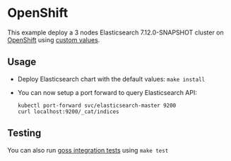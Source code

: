 # OpenShift

This example deploy a 3 nodes Elasticsearch 7.12.0-SNAPSHOT cluster on [OpenShift][]
using [custom values][].

## Usage

* Deploy Elasticsearch chart with the default values: `make install`

* You can now setup a port forward to query Elasticsearch API:

  ```
  kubectl port-forward svc/elasticsearch-master 9200
  curl localhost:9200/_cat/indices
  ```

## Testing

You can also run [goss integration tests][] using `make test`


[custom values]: https://github.com/elastic/helm-charts/tree/7.x/elasticsearch/examples/openshift/values.yaml
[goss integration tests]: https://github.com/elastic/helm-charts/tree/7.x/elasticsearch/examples/openshift/test/goss.yaml
[openshift]: https://www.openshift.com/
